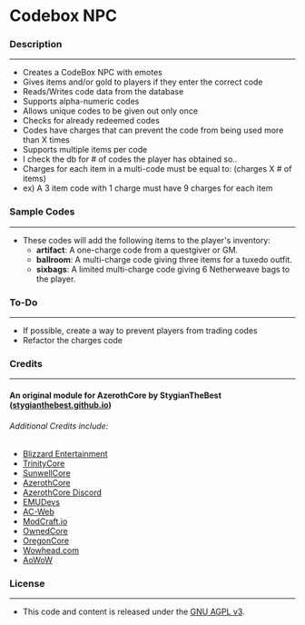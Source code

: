 # Codebox NPC #

### Description ###
------------------------------------------------------------------------------------------------------------------
- Creates a CodeBox NPC with emotes
- Gives items and/or gold to players if they enter the correct code
- Reads/Writes code data from the database
- Supports alpha-numeric codes
- Allows unique codes to be given out only once
- Checks for already redeemed codes
- Codes have charges that can prevent the code from being used more than X times
- Supports multiple items per code
- I check the db for # of codes the player has obtained so..
 - Charges for each item in a multi-code must be equal to: (charges X # of items)
 - ex) A 3 item code with 1 charge must have 9 charges for each item


### Sample Codes ###
------------------------------------------------------------------------------------------------------------------
- These codes will add the following items to the player's inventory:
    - **artifact**: A one-charge code from a questgiver or GM.
    - **ballroom**: A multi-charge code giving three items for a tuxedo outfit.
    - **sixbags**: A limited multi-charge code giving 6 Netherweave bags to the player.


### To-Do ###
------------------------------------------------------------------------------------------------------------------
- If possible, create a way to prevent players from trading codes
- Refactor the charges code


### Credits ###
------------------------------------------------------------------------------------------------------------------
#### An original module for AzerothCore by StygianTheBest ([stygianthebest.github.io](http://stygianthebest.github.io)) ####

###### Additional Credits include:
- [Blizzard Entertainment](http://blizzard.com)
- [TrinityCore](https://github.com/TrinityCore/TrinityCore/blob/3.3.5/THANKS)
- [SunwellCore](http://www.azerothcore.org/pages/sunwell.pl/)
- [AzerothCore](https://github.com/AzerothCore/azerothcore-wotlk/graphs/contributors)
- [AzerothCore Discord](https://discord.gg/gkt4y2x)
- [EMUDevs](https://youtube.com/user/EmuDevs)
- [AC-Web](http://ac-web.org/)
- [ModCraft.io](http://modcraft.io/)
- [OwnedCore](http://ownedcore.com/)
- [OregonCore](https://wiki.oregon-core.net/)
- [Wowhead.com](http://wowhead.com)
- [AoWoW](https://wotlk.evowow.com/)


### License ###
------------------------------------------------------------------------------------------------------------------
- This code and content is released under the [GNU AGPL v3](https://github.com/azerothcore/azerothcore-wotlk/blob/master/LICENSE-AGPL3).